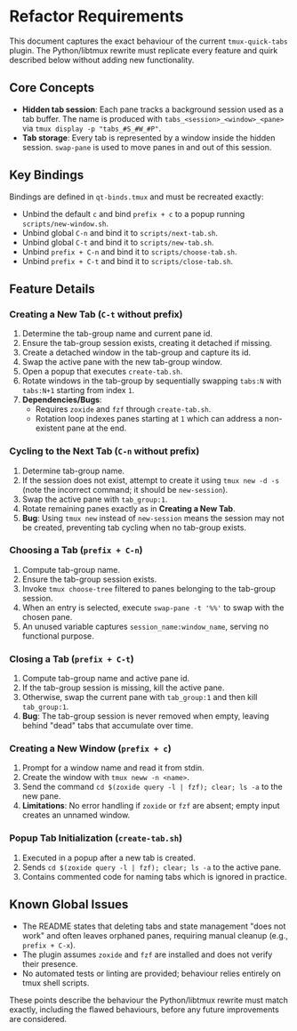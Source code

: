 # Refactor Requirements

This document captures the exact behaviour of the current `tmux-quick-tabs` plugin.  The Python/libtmux rewrite must replicate every feature and quirk described below without adding new functionality.

## Core Concepts

- **Hidden tab session**: Each pane tracks a background session used as a tab buffer.  The name is produced with `tabs_<session>_<window>_<pane>` via `tmux display -p "tabs_#S_#W_#P"`.
- **Tab storage**: Every tab is represented by a window inside the hidden session.  `swap-pane` is used to move panes in and out of this session.

## Key Bindings

Bindings are defined in `qt-binds.tmux` and must be recreated exactly:
- Unbind the default `c` and bind `prefix + c` to a popup running `scripts/new-window.sh`.
- Unbind global `C-n` and bind it to `scripts/next-tab.sh`.
- Unbind global `C-t` and bind it to `scripts/new-tab.sh`.
- Unbind `prefix + C-n` and bind it to `scripts/choose-tab.sh`.
- Unbind `prefix + C-t` and bind it to `scripts/close-tab.sh`.

## Feature Details

### Creating a New Tab (`C-t` without prefix)
1. Determine the tab-group name and current pane id.
2. Ensure the tab-group session exists, creating it detached if missing.
3. Create a detached window in the tab-group and capture its id.
4. Swap the active pane with the new tab-group window.
5. Open a popup that executes `create-tab.sh`.
6. Rotate windows in the tab-group by sequentially swapping `tabs:N` with `tabs:N+1` starting from index `1`.
7. **Dependencies/Bugs**:
   - Requires `zoxide` and `fzf` through `create-tab.sh`.
   - Rotation loop indexes panes starting at `1` which can address a non-existent pane at the end.

### Cycling to the Next Tab (`C-n` without prefix)
1. Determine tab-group name.
2. If the session does not exist, attempt to create it using `tmux new -d -s` (note the incorrect command; it should be `new-session`).
3. Swap the active pane with `tab_group:1`.
4. Rotate remaining panes exactly as in **Creating a New Tab**.
5. **Bug**: Using `tmux new` instead of `new-session` means the session may not be created, preventing tab cycling when no tab-group exists.

### Choosing a Tab (`prefix + C-n`)
1. Compute tab-group name.
2. Ensure the tab-group session exists.
3. Invoke `tmux choose-tree` filtered to panes belonging to the tab-group session.
4. When an entry is selected, execute `swap-pane -t '%%'` to swap with the chosen pane.
5. An unused variable captures `session_name:window_name`, serving no functional purpose.

### Closing a Tab (`prefix + C-t`)
1. Compute tab-group name and active pane id.
2. If the tab-group session is missing, kill the active pane.
3. Otherwise, swap the current pane with `tab_group:1` and then kill `tab_group:1`.
4. **Bug**: The tab-group session is never removed when empty, leaving behind "dead" tabs that accumulate over time.

### Creating a New Window (`prefix + c`)
1. Prompt for a window name and read it from stdin.
2. Create the window with `tmux neww -n <name>`.
3. Send the command `cd $(zoxide query -l | fzf); clear; ls -a` to the new pane.
4. **Limitations**: No error handling if `zoxide` or `fzf` are absent; empty input creates an unnamed window.

### Popup Tab Initialization (`create-tab.sh`)
1. Executed in a popup after a new tab is created.
2. Sends `cd $(zoxide query -l | fzf); clear; ls -a` to the active pane.
3. Contains commented code for naming tabs which is ignored in practice.

## Known Global Issues

- The README states that deleting tabs and state management "does not work" and often leaves orphaned panes, requiring manual cleanup (e.g., `prefix + C-x`).
- The plugin assumes `zoxide` and `fzf` are installed and does not verify their presence.
- No automated tests or linting are provided; behaviour relies entirely on tmux shell scripts.

These points describe the behaviour the Python/libtmux rewrite must match exactly, including the flawed behaviours, before any future improvements are considered.
